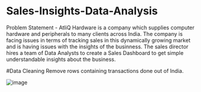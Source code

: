 # Sales-Insights-Data-Analysis
Problem Statement - AtliQ Hardware is a company which supplies computer hardware and peripherals to many clients across India. The company is facing issues in terms of tracking sales in this dynamically growing market and is having issues with the insights of the businness. The sales director hires a team of Data Analysts to create a Sales Dashboard to get simple understandable insights about the business.

#Data Cleaning
Remove rows containing transactions done out of India. 

![image](https://github.com/IT20207854/Sales-Insights-Data-Analysis/assets/88416116/773b4561-a2d6-498d-9a29-f878a698a17e)

